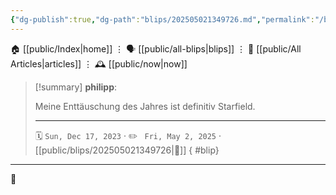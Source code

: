 ```yaml
---
{"dg-publish":true,"dg-path":"blips/202505021349726.md","permalink":"/blips/202505021349726/","title":"philipp on Threads @ 2023-12-17"}
---
```



<div class="transclusion internal-embed is-loaded"><div class="markdown-embed">




🏠 [[public/Index\|home]]  ⋮ 🗣️ [[public/all-blips\|blips]] ⋮  📝 [[public/All Articles\|articles]]  ⋮ 🕰️ [[public/now\|now]]


</div></div>


> [!summary] **philipp**:
>
> Meine Enttäuschung des Jahres ist definitiv Starfield.
> - - -
>
> 🗓️ <code>Sun, Dec 17, 2023</code>  · ✏️ <code> Fri, May 2, 2025</code>  · [[public/blips/202505021349726\|🔗]]
{ #blip}


- - -

 👾
